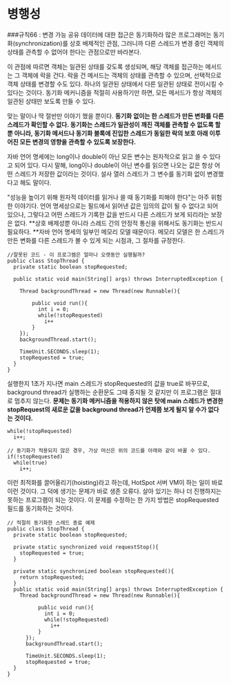 # 병행성
###규칙66 : 변경 가능 공유 데이터에 대한 접근은 동기화하라
많은 프로그래머는 동기화(synchronization)를 상호 배제적인 관점, 그러니까 다른 스레드가 변경 중인 객체의 상태를 관측할 수 없어야 한다는 관점으로만 바라본다.<br>

이 관점에 따르면 객체는 일관된 상태를 갖도록 생성되며, 해당 객체를 접근하는 메서드는 그 객체에 락을 건다. 락을 건 메서드는 객체의 상태를 관측할 수 있으며, 선택적으로 객체 상태를 변경할 수도 있다. 하나의 일관된 상태에서 다른 일관된 상태로 전이시킬 수 있다는 것이다. 동기화 메커니즘을 적절히 사용하기만 하면, 모든 메서드가 항상 객체의 일관된 상태만 보도록 만들 수 있다.<br>

맞는 말이나 딱 절반만 이야기 했을 뿐이다. **동기화 없이는 한 스레드가 만든 변화를 다른 스레드가 확인할 수 없다. 동기화는 스레드가 일관성이 깨진 객체를 관측할 수 없도록 할 뿐 아니라, 동기화 메서드나 동기화 블록에 진입한 스레드가 동일한 락의 보호 아래 이루어진 모든 변경의 영향을 관측할 수 있도록 보장한다.**<br>

자바 언어 명세에는 long이나 double이 아닌 모든 변수는 원자적으로 읽고 쓸 수 있다고 되어 있다. 다시 말해, long이나 double이 아닌 변수를 읽으면 나오는 값은 항상 어떤 스레드가 저장한 값이라는 것이다. 설사 열러 스레드가 그 변수를 동기화 없이 변경했다고 해도 말이다. <br>

"성능을 높이기 위해 원자적 데이터를 읽거나 쓸 때 동기화를 피해야 한다"는 아주 위험한 이야기다. 언어 명세상으로는 필드에서 읽어낸 값은 임의의 값이 될 수 없다고 되어 있으나, 그렇다고 어떤 스레드가 기록한 값을 반드시 다른 스레드가 보게 되리라는 보장은 없다. **상호 배제성뿐 아니라 스레드 간의 안정적 통신을 위해서도 동기화는 반드시 필요하다. **자바 언어 명세의 일부인 메모리 모델 때문이다. 메모리 모델은 한 스레드가 만든 변화를 다른 스레드가 볼 수 있게 되는 시점과, 그 절차를 규정한다.<br>

```
//잘못된 코드 - 이 프로그램은 얼마나 오랫동안 실행될까?
public class StopThread {
  private static boolean stopRequested;
  
  public static void main(String[] args) throws InterruptedException {
    
    Thread backgroundThread = new Thread(new Runnable(){
        
        public void run(){
          int i = 0;
          while(!stopRequested)
            i++
        }
    });
    backgroundThread.start();
    
    TimeUnit.SECONDS.sleep(1);
    stopRequested = true;
  }
}
```
실행한지 1초가 지나면 main 스레드가 stopRequested의 값을 true로 바꾸므로, background thread가 실행하는 순환문도 그때 중지될 것 같지만 이 프로그램은 절대로 멈추지 않는다. **문제는 동기화 메커니즘을 적용하지 않은 탓에 main 스레드가 변경한 stopRequest의 새로운 값을 background thread가 언제쯤 보게 될지 알 수가 없다는 것이다.**
```
while(!stopRequested)
  i++;
  
// 동기화가 적용되지 않은 경우, 가상 머신은 위의 코드를 아래와 같이 바꿀 수 있다.
if(!stopRequested)
  while(true)
    i++;
```
이런 최적화를 끌어올리기(hoisting)라고 하는데, HotSpot 서버 VM이 하는 일이 바로 이런 것이다. 그 덕에 생기는 문제가 바로 생존 오류다. 살아 있기는 하나 더 진행하지는 못하는 프로그램이 되는 것이다. 이 문제를 수정하는 한 가지 방법은 stopRequested 필드를 동기화하는 것이다. 
```
// 적절히 동기화한 스레드 종료 예제
public class StopThread {
  private static boolean stopRequested;
  
  private static synchronized void requestStop(){
    stopRequested = true;
  }
  
  private static synchronized boolean stopRequested(){
    return stopRequested;
  }
  public static void main(String[] args) throws InterruptedException {
    Thread backgroundThread = new Thread(new Runnable(){

          public void run(){
            int i = 0;
            while(!stopRequested)
              i++
          }
      });
      backgroundThread.start();

      TimeUnit.SECONDS.sleep(1);
      stopRequested = true;
  }
}
```